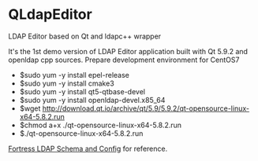 # QLdapEditor
LDAP Editor based on Qt and ldapc++ wrapper

It's the 1st demo version of LDAP Editor application built with Qt 5.9.2 and openldap cpp sources.
Prepare development environment for CentOS7
- $sudo yum -y install epel-release
- $sudo yum -y install cmake3
- $sudo yum -y install qt5-qtbase-devel
- $sudo yum -y install openldap-devel.x85_64
- $wget http://download.qt.io/archive/qt/5.9/5.9.2/qt-opensource-linux-x64-5.8.2.run
- $chmod a+x ./qt-opensource-linux-x64-5.8.2.run
- $./qt-opensource-linux-x64-5.8.2.run


[Fortress LDAP Schema and Config](https://github.com/apache/directory-fortress-core/tree/master/ldap) for reference.

